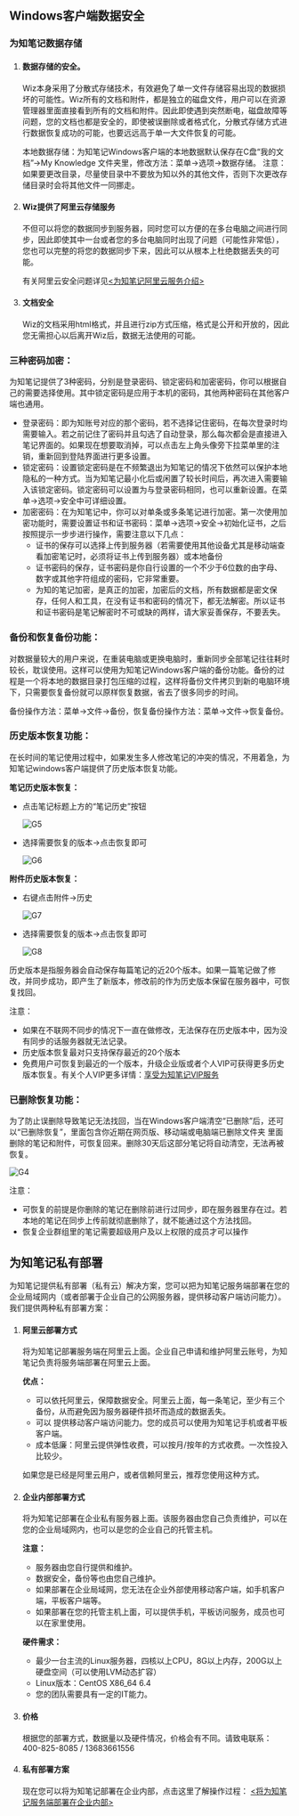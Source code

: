## Windows客户端数据安全
### 为知笔记数据存储
1. #### 数据存储的安全。
    Wiz本身采用了分散式存储技术，有效避免了单一文件存储容易出现的数据损坏的可能性。Wiz所有的文档和附件，都是独立的磁盘文件，用户可以在资源管理器里面直接看到所有的文档和附件。因此即使遇到突然断电，磁盘故障等问题，您的文档也都是安全的，即使被误删除或者格式化，分散式存储方式进行数据恢复成功的可能，也要远远高于单一大文件恢复的可能。

    本地数据存储：为知笔记Windows客户端的本地数据默认保存在C盘“我的文档”->My Knowledge 文件夹里，修改方法：菜单->选项->数据存储。
    注意：如果要更改目录，尽量使目录中不要放为知以外的其他文件，否则下次更改存储目录时会将其他文件一同挪走。
1. #### Wiz提供了阿里云存储服务
    不但可以将您的数据同步到服务器，同时您可以方便的在多台电脑之间进行同步，因此即使其中一台或者您的多台电脑同时出现了问题（可能性非常低），您也可以完整的将您的数据同步下来，因此可以从根本上杜绝数据丢失的可能。

    有关阿里云安全问题详见[<为知笔记阿里云服务介绍>](http://blog.wiz.cn/aliyun)
1. #### 文档安全
    Wiz的文档采用html格式，并且进行zip方式压缩，格式是公开和开放的，因此您无需担心以后离开Wiz后，数据无法使用的可能。

### 三种密码加密：
为知笔记提供了3种密码，分别是登录密码、锁定密码和加密密码，你可以根据自己的需要选择使用。其中锁定密码是应用于本机的密码，其他两种密码在其他客户端也通用。
- 登录密码：即为知账号对应的那个密码，若不选择记住密码，在每次登录时均需要输入。若之前记住了密码并且勾选了自动登录，那么每次都会是直接进入笔记界面的。如果现在想要取消掉，可以点击左上角头像旁下拉菜单里的注销，重新回到登陆界面进行更多设置。
- 锁定密码：设置锁定密码是在不频繁退出为知笔记的情况下依然可以保护本地隐私的一种方式。当为知笔记最小化后或闲置了较长时间后，再次进入需要输入该锁定密码。锁定密码可以设置为与登录密码相同，也可以重新设置。在菜单->选项->安全中可详细设置。
- 加密密码：在为知笔记中，你可以对单条或多条笔记进行加密。第一次使用加密功能时，需要设置证书和证书密码：菜单->选项->安全->初始化证书，之后按照提示一步步进行操作，需要注意以下几点：
    + 证书的保存可以选择上传到服务器（若需要使用其他设备尤其是移动端查看加密笔记时，必须将证书上传到服务器）或本地备份
    + 证书密码的保存，证书密码是你自行设置的一个不少于6位数的由字母、数字或其他字符组成的密码，它非常重要。
    + 为知的笔记加密，是真正的加密，加密后的文档，所有数据都是密文保存，任何人和工具，在没有证书和密码的情况下，都无法解密。所以证书和证书密码是笔记解密时不可或缺的两样，请大家妥善保存，不要丢失。

### 备份和恢复备份功能：

对数据量较大的用户来说，在重装电脑或更换电脑时，重新同步全部笔记往往耗时较长，耽误使用。这样可以使用为知笔记Windows客户端的备份功能。备份的过程是一个将本地的数据目录打包压缩的过程，这样将备份文件拷贝到新的电脑环境下，只需要恢复备份就可以原样恢复数据，省去了很多同步的时间。

备份操作方法：菜单->文件->备份，恢复备份操作方法：菜单->文件->恢复备份。

### 历史版本恢复功能：
在长时间的笔记使用过程中，如果发生多人修改笔记的冲突的情况，不用着急，为知笔记windows客户端提供了历史版本恢复功能。

**笔记历史版本恢复：**
+ 点击笔记标题上方的“笔记历史”按钮

    ![G5](img/G5.jpg)

+ 选择需要恢复的版本->点击恢复即可

    ![G6](img/G6.jpg)

**附件历史版本恢复：**
+ 右键点击附件->历史

    ![G7](img/G7.jpg)

+ 选择需要恢复的版本->点击恢复即可

    ![G8](img/G8.jpg)

历史版本是指服务器会自动保存每篇笔记的近20个版本。如果一篇笔记做了修改，并同步成功，即产生了新版本，修改前的作为历史版本保留在服务器中，可恢复找回。

注意：
- 如果在不联网不同步的情况下一直在做修改，无法保存在历史版本中，因为没有同步的话服务器就无法记录。
- 历史版本恢复最对只支持保存最近的20个版本
- 免费用户可恢复到最近的一个版本，升级企业版或者个人VIP可获得更多历史版本恢复。有关个人VIP更多详情：[享受为知笔记VIP服务](http://blog.wiz.cn/wiz-vip.html)

### 已删除恢复功能：

为了防止误删除导致笔记无法找回，当在Windows客户端清空“已删除”后，还可以“已删除恢复”，里面包含你近期在网页版、移动端或电脑端已删除文件夹 里面删除的笔记和附件，可恢复回来。删除30天后这部分笔记将自动清空，无法再被恢复。

![G4](img/G4.jpg)

注意：

+ 可恢复的前提是你删除的笔记在删除前进行过同步，即在服务器里存在过。若本地的笔记在同步上传前就彻底删除了，就不能通过这个方法找回。
+ 恢复企业群组里的笔记需要超级用户及以上权限的成员才可以操作

## 为知笔记私有部署
为知笔记提供私有部署（私有云）解决方案，您可以把为知笔记服务端部署在您的企业局域网内（或者部署于企业自己的公网服务器，提供移动客户端访问能力）。
我们提供两种私有部署方案：
1. #### 阿里云部署方式
    将为知笔记部署服务端在阿里云上面。企业自己申请和维护阿里云账号，为知笔记负责将服务端部署在阿里云上面。

    **优点：**

    + 可以依托阿里云，保障数据安全。阿里云上面，每一条笔记，至少有三个备份，从而避免因为服务器硬件损坏而造成的数据丢失。
    + 可以 提供移动客户端访问能力。您的成员可以使用为知笔记手机或者平板客户端。
    + 成本低廉：阿里云提供弹性收费，可以按月/按年的方式收费。一次性投入比较少。

    如果您是已经是阿里云用户，或者信赖阿里云，推荐您使用这种方式。
1. #### 企业内部部署方式
    将为知笔记部署在企业私有服务器上面。该服务器由您自己负责维护，可以在您的企业局域网内，也可以是您的企业自己的托管主机。

    **注意：**

    + 服务器由您自行提供和维护。
    + 数据安全，备份等也由您自己维护。
    + 如果部署在企业局域网，您无法在企业外部使用移动客户端，如手机客户端，平板客户端等。
    + 如果部署在您的托管主机上面，可以提供手机，平板访问服务，成员也可以在家里使用。

    **硬件需求：**

    + 最少一台主流的Linux服务器，四核以上CPU，8G以上内存，200G以上硬盘空间（可以使用LVM动态扩容）
    + Linux版本：CentOS X86_64 6.4
    + 您的团队需要具有一定的IT能力。

1. #### 价格
    根据您的部署方式，数据量以及硬件情况，价格会有不同。请致电联系：400-825-8085 / 13683661556
1. #### 私有部署方案
    现在您可以将为知笔记部署在企业内部，点击这里了解操作过程：
    [<将为知笔记服务端部署在企业内部>](http://blog.wiz.cn/wiz-deploy.html)
